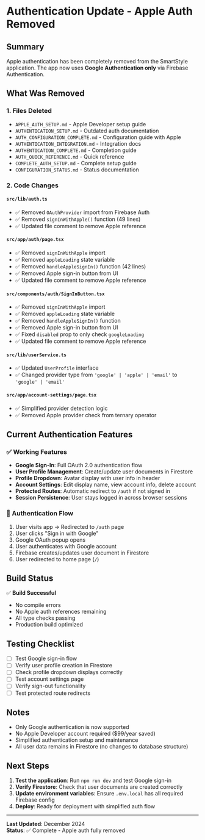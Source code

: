 # Authentication Update - Apple Auth Removed

## Summary

Apple authentication has been completely removed from the SmartStyle application. The app now uses **Google Authentication only** via Firebase Authentication.

## What Was Removed

### 1. Files Deleted
- `APPLE_AUTH_SETUP.md` - Apple Developer setup guide
- `AUTHENTICATION_SETUP.md` - Outdated auth documentation
- `AUTH_CONFIGURATION_COMPLETE.md` - Configuration guide with Apple
- `AUTHENTICATION_INTEGRATION.md` - Integration docs
- `AUTHENTICATION_COMPLETE.md` - Completion guide
- `AUTH_QUICK_REFERENCE.md` - Quick reference
- `COMPLETE_AUTH_SETUP.md` - Complete setup guide
- `CONFIGURATION_STATUS.md` - Status documentation

### 2. Code Changes

#### `src/lib/auth.ts`
- ✅ Removed `OAuthProvider` import from Firebase Auth
- ✅ Removed `signInWithApple()` function (49 lines)
- ✅ Updated file comment to remove Apple reference

#### `src/app/auth/page.tsx`
- ✅ Removed `signInWithApple` import
- ✅ Removed `appleLoading` state variable
- ✅ Removed `handleAppleSignIn()` function (42 lines)
- ✅ Removed Apple sign-in button from UI
- ✅ Updated file comment to remove Apple reference

#### `src/components/auth/SignInButton.tsx`
- ✅ Removed `signInWithApple` import
- ✅ Removed `appleLoading` state variable
- ✅ Removed `handleAppleSignIn()` function
- ✅ Removed Apple sign-in button from UI
- ✅ Fixed `disabled` prop to only check `googleLoading`
- ✅ Updated file comment to remove Apple reference

#### `src/lib/userService.ts`
- ✅ Updated `UserProfile` interface
- ✅ Changed provider type from `'google' | 'apple' | 'email'` to `'google' | 'email'`

#### `src/app/account-settings/page.tsx`
- ✅ Simplified provider detection logic
- ✅ Removed Apple provider check from ternary operator

## Current Authentication Features

### ✅ Working Features
- **Google Sign-In**: Full OAuth 2.0 authentication flow
- **User Profile Management**: Create/update user documents in Firestore
- **Profile Dropdown**: Avatar display with user info in header
- **Account Settings**: Edit display name, view account info, delete account
- **Protected Routes**: Automatic redirect to `/auth` if not signed in
- **Session Persistence**: User stays logged in across browser sessions

### 🔐 Authentication Flow
1. User visits app → Redirected to `/auth` page
2. User clicks "Sign in with Google"
3. Google OAuth popup opens
4. User authenticates with Google account
5. Firebase creates/updates user document in Firestore
6. User redirected to home page (`/`)

## Build Status

✅ **Build Successful**
- No compile errors
- No Apple auth references remaining
- All type checks passing
- Production build optimized

## Testing Checklist

- [ ] Test Google sign-in flow
- [ ] Verify user profile creation in Firestore
- [ ] Check profile dropdown displays correctly
- [ ] Test account settings page
- [ ] Verify sign-out functionality
- [ ] Test protected route redirects

## Notes

- Only Google authentication is now supported
- No Apple Developer account required ($99/year saved)
- Simplified authentication setup and maintenance
- All user data remains in Firestore (no changes to database structure)

## Next Steps

1. **Test the application**: Run `npm run dev` and test Google sign-in
2. **Verify Firestore**: Check that user documents are created correctly
3. **Update environment variables**: Ensure `.env.local` has all required Firebase config
4. **Deploy**: Ready for deployment with simplified auth flow

---

**Last Updated**: December 2024  
**Status**: ✅ Complete - Apple auth fully removed
